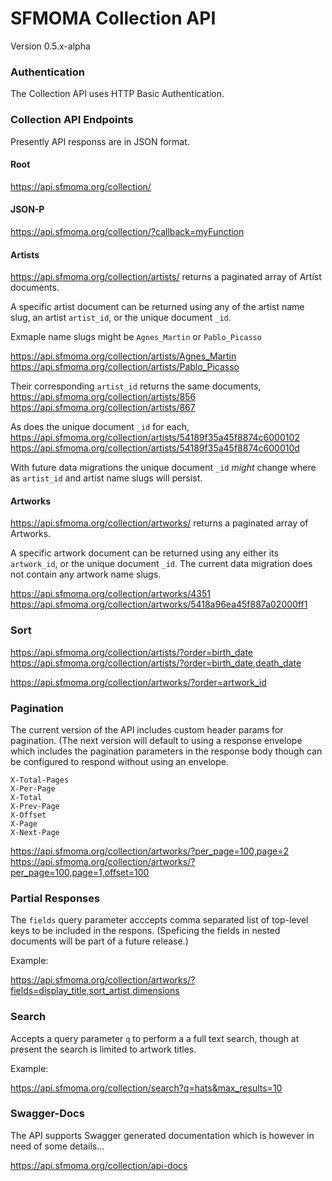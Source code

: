 SFMOMA Collection API
=====================

Version 0.5.x-alpha

### Authentication

The Collection API uses HTTP Basic Authentication.


### Collection API Endpoints

Presently API responss are in JSON format.


#### Root

https://api.sfmoma.org/collection/



#### JSON-P

https://api.sfmoma.org/collection/?callback=myFunction


#### Artists

https://api.sfmoma.org/collection/artists/ returns a paginated array of Artist
documents.

A specific artist document can be returned using any of the artist name slug,
an artist `artist_id`, or the unique document `_id`.

Exmaple name slugs might be `Agnes_Martin` or `Pablo_Picasso`

https://api.sfmoma.org/collection/artists/Agnes_Martin
https://api.sfmoma.org/collection/artists/Pablo_Picasso

Their corresponding `artist_id` returns the same documents,
https://api.sfmoma.org/collection/artists/856
https://api.sfmoma.org/collection/artists/867

As does the unique document `_id` for each,
https://api.sfmoma.org/collection/artists/54189f35a45f8874c6000102
https://api.sfmoma.org/collection/artists/54189f35a45f8874c600010d

With future data migrations the unique document `_id` *might* change where as
`artist_id` and artist name slugs will persist.


#### Artworks

https://api.sfmoma.org/collection/artworks/ returns a paginated array of Artworks.

A specific artwork document can be returned using any either its `artwork_id`,
or the unique document `_id`. The current data migration does not contain any
artwork name slugs.

https://api.sfmoma.org/collection/artworks/4351
https://api.sfmoma.org/collection/artworks/5418a96ea45f887a02000ff1


### Sort

https://api.sfmoma.org/collection/artists/?order=birth_date
https://api.sfmoma.org/collection/artists/?order=birth_date,death_date

https://api.sfmoma.org/collection/artworks/?order=artwork_id



### Pagination

The current version of the API includes custom header params for pagination.
(The next version will default to using a response envelope which includes the
pagination parameters in the response body though can be configured to respond
without using an envelope.

	X-Total-Pages
	X-Per-Page
	X-Total
	X-Prev-Page
	X-Offset
	X-Page
	X-Next-Page


https://api.sfmoma.org/collection/artworks/?per_page=100,page=2
https://api.sfmoma.org/collection/artworks/?per_page=100,page=1,offset=100


### Partial Responses

The `fields` query parameter acccepts comma separated list of top-level keys to
be included in the respons. (Speficing the fields in nested documents will be
part of a future release.)

Example:

https://api.sfmoma.org/collection/artworks/?fields=display_title,sort_artist,dimensions


### Search

Accepts a query parameter `q` to perform a a full text search, though at present
the search is limited to artwork titles.

Example:

https://api.sfmoma.org/collection/search?q=hats&max_results=10



### Swagger-Docs

The API supports Swagger generated documentation which is however in need of some
details...

https://api.sfmoma.org/collection/api-docs
